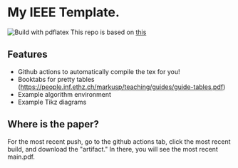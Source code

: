 # My IEEE Template. 
![Build with pdflatex](https://github.com/ctarver/IEEE/workflows/Build%20with%20pdflatex/badge.svg)
This repo is based on [this](https://github.com/latextemplates/IEEE)

##  Features
* Github actions to automatically compile the tex for you!
* Booktabs for pretty tables (https://people.inf.ethz.ch/markusp/teaching/guides/guide-tables.pdf)
* Example algorithm environment
* Example Tikz diagrams 


## Where is the paper?
For the most recent push, go to the github actions tab, click the most recent build, and download the "artifact." In there, you will see the most recent main.pdf. 



